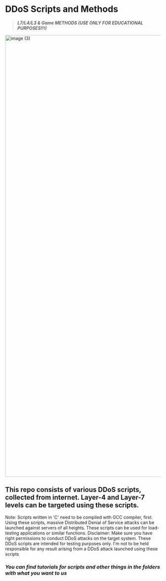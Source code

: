 # DDoS Scripts and Methods

>***L7/L4/L3 &amp; Game METHODS (USE ONLY FOR EDUCATIONAL PURPOSES!!!)***

<img width="1427" alt="image (3)" src="https://github.com/sp00fing/ddos/assets/123342934/1031858b-b9fc-450e-85b1-99a3bc89f7a7">


## This repo consists of various DDoS scripts, collected from internet. Layer-4 and Layer-7 levels can be targeted using these scripts.

Note: Scripts written in 'C' need to be compiled with GCC compiler, first.
Using these scripts, massive Distributed Denial of Service attacks can be launched against servers of all heights. These scripts can be used for load-testing applications or similar functions.
Disclaimer: Make sure you have right permissions to conduct DDoS attacks on the target system. These DDoS scripts are intended for testing purposes only. I'm not to be held responsible for any result arising from a DDoS attack launched using these scripts

### *You can find tutorials for scripts and other things in the folders with what you want to us*
